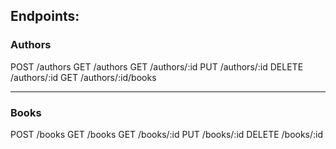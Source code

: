 ## Endpoints:

### Authors

POST    /authors
GET     /authors
GET     /authors/:id
PUT     /authors/:id
DELETE  /authors/:id
GET     /authors/:id/books

---

### Books

POST    /books
GET     /books
GET     /books/:id
PUT     /books/:id
DELETE  /books/:id